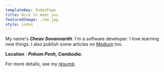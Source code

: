 ```yaml
---
templateKey: IndexPage
title: Nice to meet you
featuredImage: ./me.jpg
style: index
---
```


My name's **_Cheav Sovannarith_**. I'm a software developer. I love learning new things. I also publish some articles on [Medium](https://medium.com/@cheavsovannarith) too.

**Location** _:_ **_Pnhom Penh, Cambodia._**

<span class="secondary-text">

For more details, see my [ré­sumé](/about/cv).

</span>
